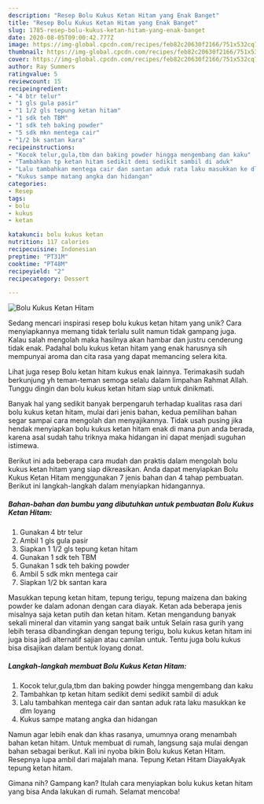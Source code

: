 ```yaml
---
description: "Resep Bolu Kukus Ketan Hitam yang Enak Banget"
title: "Resep Bolu Kukus Ketan Hitam yang Enak Banget"
slug: 1785-resep-bolu-kukus-ketan-hitam-yang-enak-banget
date: 2020-08-05T09:00:42.777Z
image: https://img-global.cpcdn.com/recipes/feb82c20630f2166/751x532cq70/bolu-kukus-ketan-hitam-foto-resep-utama.jpg
thumbnail: https://img-global.cpcdn.com/recipes/feb82c20630f2166/751x532cq70/bolu-kukus-ketan-hitam-foto-resep-utama.jpg
cover: https://img-global.cpcdn.com/recipes/feb82c20630f2166/751x532cq70/bolu-kukus-ketan-hitam-foto-resep-utama.jpg
author: Ray Summers
ratingvalue: 5
reviewcount: 15
recipeingredient:
- "4 btr telur"
- "1 gls gula pasir"
- "1 1/2 gls tepung ketan hitam"
- "1 sdk teh TBM"
- "1 sdk teh baking powder"
- "5 sdk mkn mentega cair"
- "1/2 bk santan kara"
recipeinstructions:
- "Kocok telur,gula,tbm dan baking powder hingga mengembang dan kaku"
- "Tambahkan tp ketan hitam sedikit demi sedikit sambil di aduk"
- "Lalu tambahkan mentega cair dan santan aduk rata laku masukkan ke dlm loyang"
- "Kukus sampe matang angka dan hidangan"
categories:
- Resep
tags:
- bolu
- kukus
- ketan

katakunci: bolu kukus ketan 
nutrition: 117 calories
recipecuisine: Indonesian
preptime: "PT31M"
cooktime: "PT48M"
recipeyield: "2"
recipecategory: Dessert

---
```



![Bolu Kukus Ketan Hitam](https://img-global.cpcdn.com/recipes/feb82c20630f2166/751x532cq70/bolu-kukus-ketan-hitam-foto-resep-utama.jpg)

Sedang mencari inspirasi resep bolu kukus ketan hitam yang unik? Cara menyiapkannya memang tidak terlalu sulit namun tidak gampang juga. Kalau salah mengolah maka hasilnya akan hambar dan justru cenderung tidak enak. Padahal bolu kukus ketan hitam yang enak harusnya sih mempunyai aroma dan cita rasa yang dapat memancing selera kita.

Lihat juga resep Bolu ketan hitam kukus enak lainnya. Terimakasih sudah berkunjung yh teman-teman semoga selalu dalam limpahan Rahmat Allah. Tunggu dingin dan bolu kukus ketan hitam siap untuk dinikmati.

Banyak hal yang sedikit banyak berpengaruh terhadap kualitas rasa dari bolu kukus ketan hitam, mulai dari jenis bahan, kedua pemilihan bahan segar sampai cara mengolah dan menyajikannya. Tidak usah pusing jika hendak menyiapkan bolu kukus ketan hitam enak di mana pun anda berada, karena asal sudah tahu triknya maka hidangan ini dapat menjadi suguhan istimewa.


Berikut ini ada beberapa cara mudah dan praktis dalam mengolah bolu kukus ketan hitam yang siap dikreasikan. Anda dapat menyiapkan Bolu Kukus Ketan Hitam menggunakan 7 jenis bahan dan 4 tahap pembuatan. Berikut ini langkah-langkah dalam menyiapkan hidangannya.

<!--inarticleads1-->

##### Bahan-bahan dan bumbu yang dibutuhkan untuk pembuatan Bolu Kukus Ketan Hitam:

1. Gunakan 4 btr telur
1. Ambil 1 gls gula pasir
1. Siapkan 1 1/2 gls tepung ketan hitam
1. Gunakan 1 sdk teh TBM
1. Gunakan 1 sdk teh baking powder
1. Ambil 5 sdk mkn mentega cair
1. Siapkan 1/2 bk santan kara


Masukkan tepung ketan hitam, tepung terigu, tepung maizena dan baking powder ke dalam adonan dengan cara diayak. Ketan ada beberapa jenis misalnya saja ketan putih dan ketan hitam. Ketan mengandung banyak sekali mineral dan vitamin yang sangat baik untuk Selain rasa gurih yang lebih terasa dibandingkan dengan tepung terigu, bolu kukus ketan hitam ini juga bisa jadi alternatif sajian atau camilan untuk. Tentu juga bolu kukus bisa disajikan dalam bentuk loyang donat. 

<!--inarticleads2-->

##### Langkah-langkah membuat Bolu Kukus Ketan Hitam:

1. Kocok telur,gula,tbm dan baking powder hingga mengembang dan kaku
1. Tambahkan tp ketan hitam sedikit demi sedikit sambil di aduk
1. Lalu tambahkan mentega cair dan santan aduk rata laku masukkan ke dlm loyang
1. Kukus sampe matang angka dan hidangan


Namun agar lebih enak dan khas rasanya, umumnya orang menambah bahan ketan hitam. Untuk membuat di rumah, langsung saja mulai dengan bahan sebagai berikut. Kali ini nyoba bikin Bolu kukus Ketan Hitam. Resepnya lupa ambil dari majalah mana. Tepung Ketan Hitam DiayakAyak tepung ketan hitam. 

Gimana nih? Gampang kan? Itulah cara menyiapkan bolu kukus ketan hitam yang bisa Anda lakukan di rumah. Selamat mencoba!
